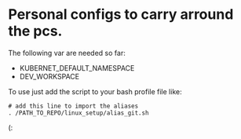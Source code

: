 # Personal configs to carry arround the pcs.

The following var are needed so far:
* KUBERNET_DEFAULT_NAMESPACE
* DEV_WORKSPACE

To use just add the script to your bash profile file like:

```shell
# add this line to import the aliases
. /PATH_TO_REPO/linux_setup/alias_git.sh
```

(:
